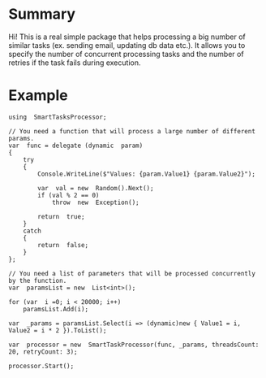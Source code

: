 # Summary

Hi! This is a real simple package that helps processing a big number of similar tasks (ex. sending email, updating db data etc.). It allows you to specify the number of concurrent processing tasks and the number of retries if the task fails during execution.

# Example

    using  SmartTasksProcessor;
    
    // You need a function that will process a large number of different params.
    var  func = delegate (dynamic  param)
    {
	    try
	    {
		    Console.WriteLine($"Values: {param.Value1} {param.Value2}");
		    
		    var  val = new  Random().Next();
		    if (val % 2 == 0)
			    throw  new  Exception();
		    
		    return  true;
	    }
	    catch
	    {
		    return  false;
	    }
    };
    
    // You need a list of parameters that will be processed concurrently by the function.
    var  paramsList = new  List<int>();
    
    for (var  i =0; i < 20000; i++)
	    paramsList.Add(i);
    
    var  _params = paramsList.Select(i => (dynamic)new { Value1 = i, Value2 = i * 2 }).ToList();
    
    var  processor = new  SmartTaskProcessor(func, _params, threadsCount: 20, retryCount: 3);
    
    processor.Start();
